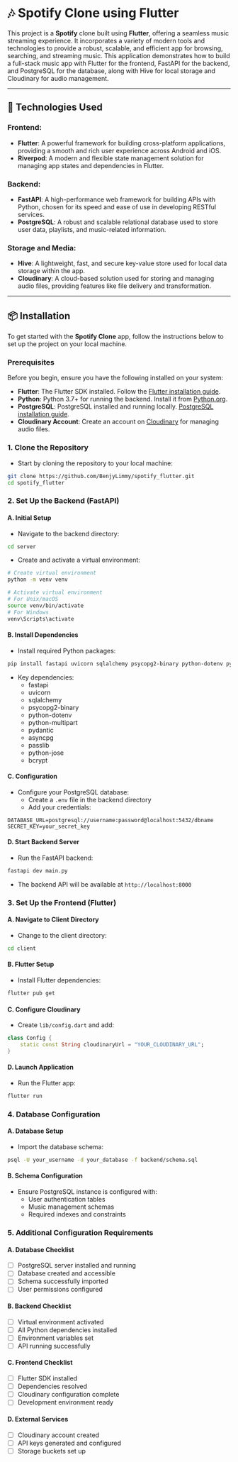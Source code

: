# 🎶 Spotify Clone using Flutter

This project is a **Spotify** clone built using **Flutter**, offering a seamless music streaming experience. It incorporates a variety of modern tools and technologies to provide a robust, scalable, and efficient app for browsing, searching, and streaming music. This application demonstrates how to build a full-stack music app with Flutter for the frontend, FastAPI for the backend, and PostgreSQL for the database, along with Hive for local storage and Cloudinary for audio management.

---

## 🔧 Technologies Used

### Frontend:
- **Flutter**: A powerful framework for building cross-platform applications, providing a smooth and rich user experience across Android and iOS.
- **Riverpod**: A modern and flexible state management solution for managing app states and dependencies in Flutter.
  
### Backend:
- **FastAPI**: A high-performance web framework for building APIs with Python, chosen for its speed and ease of use in developing RESTful services.
- **PostgreSQL**: A robust and scalable relational database used to store user data, playlists, and music-related information.

### Storage and Media:
- **Hive**: A lightweight, fast, and secure key-value store used for local data storage within the app.
- **Cloudinary**: A cloud-based solution used for storing and managing audio files, providing features like file delivery and transformation.

---

## 📦 Installation

To get started with the **Spotify Clone** app, follow the instructions below to set up the project on your local machine.

### Prerequisites

Before you begin, ensure you have the following installed on your system:
- **Flutter**: The Flutter SDK installed. Follow the [Flutter installation guide](https://flutter.dev/docs/get-started/install).
- **Python**: Python 3.7+ for running the backend. Install it from [Python.org](https://www.python.org/downloads/).
- **PostgreSQL**: PostgreSQL installed and running locally. [PostgreSQL installation guide](https://www.postgresql.org/download/).
- **Cloudinary Account**: Create an account on [Cloudinary](https://cloudinary.com/) for managing audio files.

### 1. Clone the Repository
* Start by cloning the repository to your local machine:
```bash
git clone https://github.com/BenjyLimmy/spotify_flutter.git
cd spotify_flutter
```

### 2. Set Up the Backend (FastAPI)

#### A. Initial Setup
* Navigate to the backend directory:
```bash
cd server
```

* Create and activate a virtual environment:
```bash
# Create virtual environment
python -m venv venv

# Activate virtual environment
# For Unix/macOS
source venv/bin/activate
# For Windows
venv\Scripts\activate
```

#### B. Install Dependencies
* Install required Python packages:
```bash
pip install fastapi uvicorn sqlalchemy psycopg2-binary python-dotenv python-multipart
```

* Key dependencies:
  * fastapi
  * uvicorn
  * sqlalchemy
  * psycopg2-binary
  * python-dotenv
  * python-multipart
  * pydantic
  * asyncpg
  * passlib
  * python-jose
  * bcrypt

#### C. Configuration
* Configure your PostgreSQL database:
  * Create a `.env` file in the backend directory
  * Add your credentials:
```plaintext
DATABASE_URL=postgresql://username:password@localhost:5432/dbname
SECRET_KEY=your_secret_key
```

#### D. Start Backend Server
* Run the FastAPI backend:
```bash
fastapi dev main.py
```
* The backend API will be available at `http://localhost:8000`

### 3. Set Up the Frontend (Flutter)

#### A. Navigate to Client Directory
* Change to the client directory:
```bash
cd client
```

#### B. Flutter Setup
* Install Flutter dependencies:
```bash
flutter pub get
```

#### C. Configure Cloudinary
* Create `lib/config.dart` and add:
```dart
class Config {
    static const String cloudinaryUrl = "YOUR_CLOUDINARY_URL";
}
```

#### D. Launch Application
* Run the Flutter app:
```bash
flutter run
```

### 4. Database Configuration

#### A. Database Setup
* Import the database schema:
```bash
psql -U your_username -d your_database -f backend/schema.sql
```

#### B. Schema Configuration
* Ensure PostgreSQL instance is configured with:
  * User authentication tables
  * Music management schemas
  * Required indexes and constraints

### 5. Additional Configuration Requirements

#### A. Database Checklist
- [ ] PostgreSQL server installed and running
- [ ] Database created and accessible
- [ ] Schema successfully imported
- [ ] User permissions configured

#### B. Backend Checklist
- [ ] Virtual environment activated
- [ ] All Python dependencies installed
- [ ] Environment variables set
- [ ] API running successfully

#### C. Frontend Checklist
- [ ] Flutter SDK installed
- [ ] Dependencies resolved
- [ ] Cloudinary configuration complete
- [ ] Development environment ready

#### D. External Services
- [ ] Cloudinary account created
- [ ] API keys generated and configured
- [ ] Storage buckets set up
